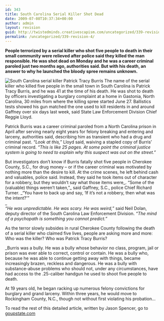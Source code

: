 ```yaml
---
id: 343
title: South Carolina Serial Killer Shot Dead
date: 2009-07-08T10:37:34+00:00
author: admin
layout: revision
guid: http://twistedminds.creativescapism.com/uncategorized/339-revision-4/
permalink: /uncategorized/339-revision-4/
---
```

<p class="dropcap-first">
  <strong>People terrorized by a serial killer who shot five people to death in their small community were relieved after police said they killed the man responsible. He was shot dead on Monday and he was a career criminal paroled just two months ago, authorities said. But with his death, an answer to why he launched the bloody spree remains unknown. </strong>
</p>

<img src="img/post/PatrickTracyBurris.jpg" alt="South Carolina serial killer Patrick Tracy Burris" title="Patrick Tracy Burris mugshot" class="left" /> The name of the serial killer who killed five people in the small town in South Carolina is Patrick Tracy Burris, and he was 41 at the time of his death. He was shot to death by officers investigating a burglary complaint at a home in Gastonia, North Carolina, 30 miles from where the killing spree started June 27. Ballistics tests showed his gun matched the one used to kill residents in and around Gaffney over six days last week, said State Law Enforcement Division Chief Reggie Lloyd. 

Patrick Burris was a career criminal paroled from a North Carolina prison in April after serving nearly eight years for felony breaking and entering and larceny, authorities said, describing him as transient who had a drug and criminal past. _&#8220;Look at this,_&#8221; Lloyd said, waiving a stapled copy of Burris&#8217; criminal record. _&#8220;This is like 25 pages. At some point the criminal justice system is going to need to explain why this suspect was out on the street.&#8221;_

But investigators don&#8217;t know if Burris fatally shot five people in Cherokee County, S.C., for drug money – or if the career criminal was motivated by nothing more than the desire to kill. At the crime scenes, he left behind cash and valuables, police said. Instead, they said he took items out of character for a robbery, but they wouldn&#8217;t say what those items were_. “Some of the (valuable) things weren&#8217;t taken,”_ said Gaffney, S.C., police Chief Richard Turner. _“You have to back up and say, ‘If it&#8217;s not a robbery, then what was the intent?&#8217;”  
_  
_&#8220;He was unpredictable. He was scary. He was weird,_&#8221; said Neil Dolan, deputy director of the South Carolina Law Enforcement Division.  _“The mind of a psychopath is something you cannot predict.”_

As the terror slowly subsides in rural Cherokee County following the death of a serial killer who claimed five lives, people are asking more and more: Who was the killer? Who was Patrick Tracy Burris?

<!--more-->

_Burris was a bully. He was a bully whose behavior no class, program, jail or prison was ever able to correct, control or contain. He was a bully who, because he was able to continue getting away with things, became increasingly brazen, reckless and dangerous. He was a bully with substance-abuse problems who should not, under any circumstances, have had access to the .25-caliber handgun he used to shoot five people to death.</p> 

At 19 years old, he began racking up numerous felony convictions for burglary and grand larceny. Within three years, he would move to Rockingham County, N.C., though not without first violating his probation&#8230;</em>

To read the rest of this detailed article, written by Jason Spencer, go to [goupstate.com](http://www.goupstate.com/article/20090708/ARTICLES/907081020/1083/ARTICLES?Title=Serial-killer-became-more-and-more-brazen-dangerous "Serial killer became more and more brazen, dangerous")